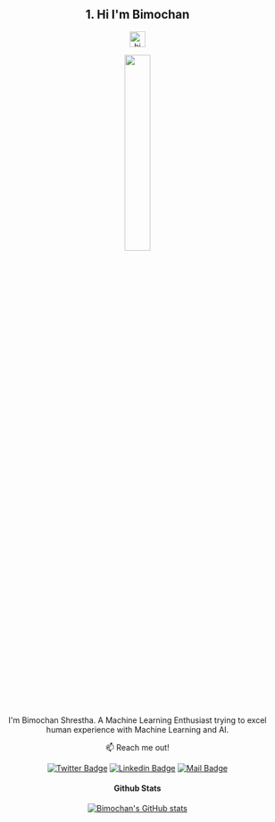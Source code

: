  <div align='center'>

 ## 1. Hi I'm Bimochan 
<img src="https://user-images.githubusercontent.com/1303154/88677602-1635ba80-d120-11ea-84d8-d263ba5fc3c0.gif" width="28px" alt="hi">

 <p> <a href='#'>
  <img src='https://media.giphy.com/media/ZVik7pBtu9dNS/giphy.gif' height=30% width=30%></a>
</p></a>
 
 
 I'm Bimochan Shrestha. A Machine Learning Enthusiast trying to excel human experience with Machine Learning and AI.
 
 


:mailbox: Reach me out!

[![Twitter Badge](https://img.shields.io/badge/-@BimochanShrest1-1ca0f1?style=flat&labelColor=1ca0f1&logo=twitter&logoColor=white&link=https://twitter.com/BimochanShrest1)](https://twitter.com/BimochanShrest1) [![Linkedin Badge](https://img.shields.io/badge/-bimochan-0e76a8?style=flat&labelColor=0e76a8&logo=linkedin&logoColor=white)](https://www.linkedin.com/in/bimochan-shrestha-b775831a6/)  [![Mail Badge](https://img.shields.io/badge/-bimoai857-c0392b?style=flat&labelColor=c0392b&logo=gmail&logoColor=white)](mailto:bimoai857@gmail.com)

 
#### Github Stats

[![Bimochan's GitHub stats](https://github-readme-stats.vercel.app/api?username=bimoai857&hide=contribs,prs,issues)](https://github.com/bimoai857/github-readme-stats)


</div>